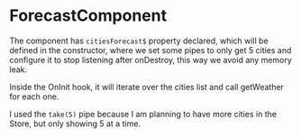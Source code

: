 # ForecastComponent

The component has  `citiesForecast$` property declared, which will be defined in the constructor, where we set some pipes to only get 5 cities and configure it to stop listening after onDestroy, this way we avoid any memory leak.

Inside the OnInit hook, it will iterate over the cities list and call getWeather for each one.

I used the `take(5)` pipe because I am planning to have more cities in the Store, but only showing 5 at a time.


 